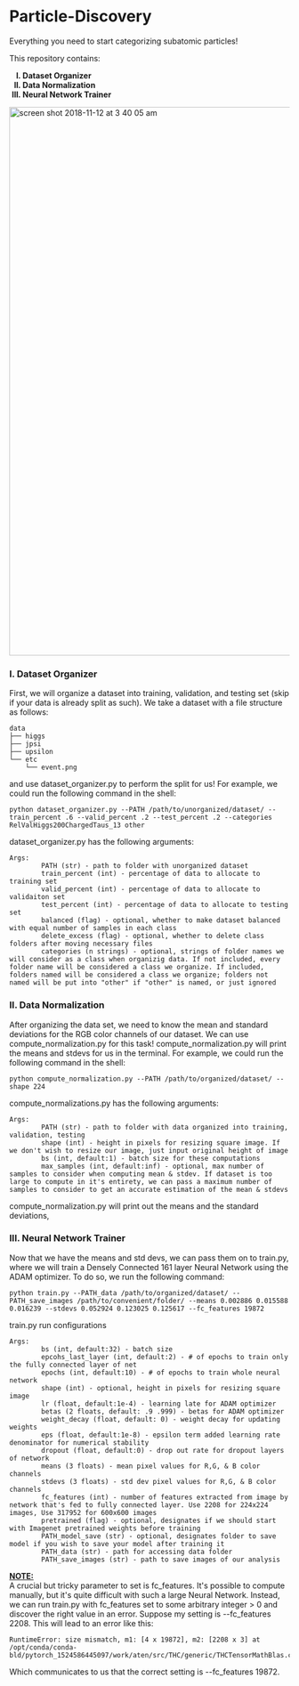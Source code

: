 # Particle-Discovery

Everything you need to start categorizing subatomic particles! 

This repository contains:
<ol type="I">
    <b>
    <li> Dataset Organizer </li>
    <li> Data Normalization </li>
    <li> Neural Network Trainer </li>
    </b>
</ol>

<img width="986" alt="screen shot 2018-11-12 at 3 40 05 am" src="https://user-images.githubusercontent.com/29441448/48336172-b0448f00-e62d-11e8-97e5-01c9f75a81ec.png">

<h3> I. Dataset Organizer </h3>

First, we will organize a dataset into training, validation, and testing set (skip if your data is already split as such). We take a dataset with a file structure as follows:
```
data
├── higgs 
├── jpsi
├── upsilon
└── etc
    └── event.png
```
and use dataset_organizer.py to perform the split for us! For example, we could run the following command in the shell:
```
python dataset_organizer.py --PATH /path/to/unorganized/dataset/ --train_percent .6 --valid_percent .2 --test_percent .2 --categories RelValHiggs200ChargedTaus_13 other
```
dataset_organizer.py has the following arguments: 
```
Args:
        PATH (str) - path to folder with unorganized dataset
        train_percent (int) - percentage of data to allocate to training set
        valid_percent (int) - percentage of data to allocate to validaiton set
        test_percent (int) - percentage of data to allocate to testing set
        balanced (flag) - optional, whether to make dataset balanced with equal number of samples in each class
        delete_excess (flag) - optional, whether to delete class folders after moving necessary files
        categories (n strings) - optional, strings of folder names we will consider as a class when organizig data. If not included, every folder name will be considered a class we organize. If included, folders named will be considered a class we organize; folders not named will be put into "other" if "other" is named, or just ignored  
```

<h3> II. Data Normalization </h3>

After organizing the data set, we need to know the mean and standard deviations for the RGB color channels of our dataset. 
We can use compute_normalization.py for this task! compute_normalization.py will print the means and stdevs for us in the terminal. For example, we could run the following command in the shell:
```
python compute_normalization.py --PATH /path/to/organized/dataset/ --shape 224 
```
compute_normalizations.py has the following arguments:
```
Args:
        PATH (str) - path to folder with data organized into training, validation, testing
        shape (int) - height in pixels for resizing square image. If we don't wish to resize our image, just input original height of image
        bs (int, default:1) - batch size for these computations
        max_samples (int, default:inf) - optional, max number of samples to consider when computing mean & stdev. If dataset is too large to compute in it's entirety, we can pass a maximum number of samples to consider to get an accurate estimation of the mean & stdevs
```
compute_normalization.py will print out the means and the standard deviations, 

<h3>III. Neural Network Trainer </h3>

Now that we have the means and std devs, we can pass them on to train.py, where we will train a Densely Connected 161 layer Neural Network using the ADAM optimizer. To do so, we run the following command:

```
python train.py --PATH_data /path/to/organized/dataset/ --PATH_save_images /path/to/convenient/folder/ --means 0.002886 0.015588 0.016239 --stdevs 0.052924 0.123025 0.125617 --fc_features 19872
```

train.py run configurations 
```
Args:
        bs (int, default:32) - batch size 
        epcohs_last_layer (int, default:2) - # of epochs to train only the fully connected layer of net
        epochs (int, default:10) - # of epochs to train whole neural network
        shape (int) - optional, height in pixels for resizing square image
        lr (float, default:1e-4) - learning late for ADAM optimizer
        betas (2 floats, default: .9 .999) - betas for ADAM optimizer
        weight_decay (float, default: 0) - weight decay for updating weights
        eps (float, default:1e-8) - epsilon term added learning rate denominator for numerical stability
        dropout (float, default:0) - drop out rate for dropout layers of network
        means (3 floats) - mean pixel values for R,G, & B color channels
        stdevs (3 floats) - std dev pixel values for R,G, & B color channels
        fc_features (int) - number of features extracted from image by network that's fed to fully connected layer. Use 2208 for 224x224 images, Use 317952 for 600x600 images
        pretrained (flag) - optional, designates if we should start with Imagenet pretrained weights before training
        PATH_model_save (str) - optional, designates folder to save model if you wish to save your model after training it
        PATH_data (str) - path for accessing data folder
        PATH_save_images (str) - path to save images of our analysis     
```
<b><u>NOTE:</u></b> <br>
A crucial but tricky parameter to set is fc_features. It's possible to compute manually, but it's quite difficult with such a large Neural Network. Instead, we can run train.py with fc_features set to some arbitrary integer > 0 and discover the right value in an error. Suppose my setting is --fc_features 2208. This will lead to an error like this:
```
RuntimeError: size mismatch, m1: [4 x 19872], m2: [2208 x 3] at /opt/conda/conda-bld/pytorch_1524586445097/work/aten/src/THC/generic/THCTensorMathBlas.cu:249
```
Which communicates to us that the correct setting is --fc_features 19872.

